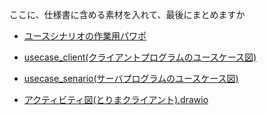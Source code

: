 ここに、仕様書に含める素材を入れて、最後にまとめますか

- [ユースシナリオの作業用パワポ](
https://ynuoffice365-my.sharepoint.com/:p:/g/personal/nishimura-misaki-rh_ynu_jp/EUUo5WWl1FlNhymtGxMPeLwBNQn1Ve_hCXvymUy618iJow?e=bsVtxJ)

- [usecase_client(クライアントプログラムのユースケース図)](https://app.diagrams.net/#HC4P3/YNU_Othello/main/要求仕様書/usecase_client.drawio)

- [usecase_senario(サーバプログラムのユースケース図)](https://app.diagrams.net/#HC4P3/YNU_Othello/main/要求仕様書/usecase_server.drawio)

- [アクティビティ図(とりまクライアント).drawio](https://app.diagrams.net/#HC4P3/YNU_Othello/main/要求仕様書/アクティビティ図(とりまクライアント).drawio)
